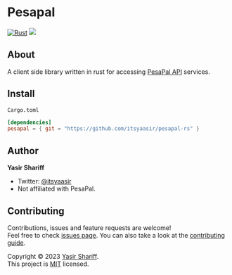 # Pesapal

[![Rust](https://github.com/itsyaasir/pesapal-rs/actions/workflows/general.yml/badge.svg)](https://github.com/itsyaasir/pesapal-rs/actions/workflows/general.yml)
[![](https://img.shields.io/badge/License-MIT-yellow.svg)](./LICENSE)

## About

A client side library written in rust for accessing [PesaPal API](https://developer.pesapal.com/) services.

## Install

`Cargo.toml`

```toml
[dependencies]
pesapal = { git = "https://github.com/itsyaasir/pesapal-rs" }
```

## Author

**Yasir Shariff**

- Twitter: [@itsyaasir](https://twitter.com/itsyaasir)
- Not affiliated with PesaPal.

## Contributing

Contributions, issues and feature requests are welcome!<br />Feel free to check [issues page](https://github.com/itsyaasir/pesapal-rs/issues). You can also take a look at the [contributing guide](CONTRIBUTING.md).

Copyright © 2023 [Yasir Shariff](https://github.com/itsyaasir).<br />
This project is [MIT](LICENSE) licensed.
